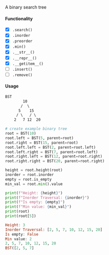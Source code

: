 A binary search tree

#### Functionality
- [x] `.search()`
- [x] `.inorder`
- [x] `.preorder`
- [x] `.min()`
- [x] `.__str__()`
- [x] `.__repr__()`
- [x] `.__getitem__()`
- [ ] `.insert()`
- [ ] `.remove()`

#### Usage
```md
BST
        10
       /  \
      5    15
     / \   / \
    2   7 12  20
```
```py
# create example binary tree
root = BST(10)
root.left = BST(5, parent=root)
root.right = BST(15, parent=root)
root.left.left = BST(2, parent=root.left)
root.left.right = BST(7, parent=root.left)
root.right.left = BST(12, parent=root.right)
root.right.right = BST(20, parent=root.right)

height = root.height(root)
inorder = root.inorder
empty = root.is_empty
min_val = root.min().value

print(f"Height: {height}")
print(f"Inorder Traversal: {inorder}")
print(f"Is empty: {empty}")
print(f"Min value: {min_val}")
print(root)
print(root[5])
```
```hs
Height: 3
Inorder Traversal: [2, 5, 7, 10, 12, 15, 20]
Is empty: False
Min value: 2
2, 5, 7, 10, 12, 15, 20
BST([2, 5, 7]
```

